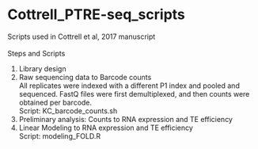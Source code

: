 # Cottrell_PTRE-seq_scripts
Scripts used in Cottrell et al, 2017 manuscript<br /><br />
Steps and Scripts
1. Library design
2. Raw sequencing data to Barcode counts<br />
All replicates were indexed with a different P1 index and pooled and sequenced. FastQ files were first demultiplexed, and then counts were obtained per barcode. <br />Script: KC_barcode_counts.sh
3. Preliminary analysis: Counts to RNA expression and TE efficiency
4. Linear Modeling to RNA expression and TE efficiency <br />Script: modeling_FOLD.R


